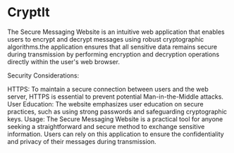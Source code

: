 # CryptIt
The Secure Messaging Website is an intuitive web application that enables users to encrypt and decrypt messages using robust cryptographic algorithms.the application ensures that all sensitive data remains secure during transmission by performing encryption and decryption operations directly within the user's web browser.


Security Considerations:

HTTPS: To maintain a secure connection between users and the web server, HTTPS is essential to prevent potential Man-in-the-Middle attacks.
User Education: The website emphasizes user education on secure practices, such as using strong passwords and safeguarding cryptographic keys.
Usage:
The Secure Messaging Website is a practical tool for anyone seeking a straightforward and secure method to exchange sensitive information. Users can rely on this application to ensure the confidentiality and privacy of their messages during transmission.
